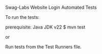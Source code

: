 Swag-Labs Website Login Automated Tests

To run the tests:

prerequisite: Java JDK v22
$ mvn test

or 

Run tests from the Test Runners file.
